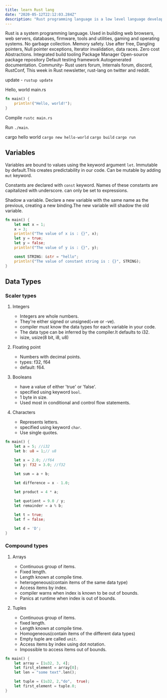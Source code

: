 ```yaml
---
title: learn Rust lang
date: "2020-05-12T22:12:03.284Z"
description: "Rust programming language is a low level language developed at Mozilla."
---
```



Rust is a system programming language.
Used in building web browsers, web servers, databases, firmware, tools and utilities, gaming and operating systems.
No garbage collection.
Memory safety. Use after free, Dangling pointers, Null pointer exceptions, Iterator invalidation, data races. 
Zero cost Abstractions.
Integrated build tooling
Package Manager
Open-source package repository
Default testing framework
Autogenerated documentation.
Community- Rust users forum, Internals forum, discord, RustConf, This week in Rust newsletter, rust-lang on twitter and reddit.

update - ```rustup update```

Hello, world
main.rs
```rust
fn main() {
    println!("Hello, world!");
}
```
Compile ```rustc main.rs```

Run ```./main```.

cargo hello world
```cargo new hello-world```
```cargo build```
```cargo run```



## Variables

Variables are bound to values using the keyword argument  ```let```.
Immutable by default.This creates predictability in our code.
Can be mutable by adding ```mut``` keyword.

Constants are declared with ```const``` keyword. Names of these constants are capitalized with underscore. can only be set to expressions.

Shadow a variable. Declare a new variable with the same name as the previous, creating a new binding.The new variable will shadow the old variable.

```rust
fn main() {
    let mut x = 1;
    x = 3;
    println!("The value of x is : {}", x);
    let y = true;
    let y = false;
    println!("The value of y is : {}", y);

    const STRING: &str = "hello";
    println!("The value of constant string is : {}", STRING);
}
```


## Data Types

### Scaler types
1. Integers
    + Integers are whole numbers.
    + They're either signed or unsigned(+ve or -ve).
    + compiler must know the data types for each variable in your code.
    + The data type can be inferred by the compiler.It defaults to i32.
    + isize, usize(8 bit, i8, u8)

2. Floating point
    + Numbers with decimal points.
    + types: f32, f64
    + default: f64.

3. Booleans
    + have a value of either 'true' or 'false'.
    + specified using keyword ```bool```.
    + 1 byte in size.
    + Used most in conditional and control flow statements.

4. Characters
    + Represents letters.
    + specified using keyword ```char```.
    + Use single quotes.

```rust
fn main() {
    let a = 5; //i32
    let b: u8 = 1;// u8

    let x = 2.0; //f64
    let y: f32 = 3.0; //f32

    let sum = a + b;
    
    let difference = x - 1.0;

    let product = 4 * a;

    let quotient = 9.0 / y;
    let remainder = a % b;

    let t = true;
    let f = false;

    let d = 'D';
}
```

### Compound types

1. Arrays
    + Continuous group of items.
    + Fixed length.
    + Length known at compile time.
    + heterogeneous(contain items of the same data type)
    + Access items by index.
    + compiler warns when index is known to be out of bounds.
    + Panics at runtime when index is out of bounds.

2. Tuples 
    + Continuous group of items.
    + fixed length.
    + Length known at compile time.
    + Homogeneous(contain items of the different data types)
    + Empty tuple are called ```unit```.
    + Access items by index using dot notation.
    + Impossible to access items out of bounds.

```rust
fn main() {
    let array = [1u32, 3, 4];
    let first_element = array[0];
    let len = "some text".len();

    let tuple = (1u32, 2,"do",  true);
    let first_element = tuple.0;
}
```

